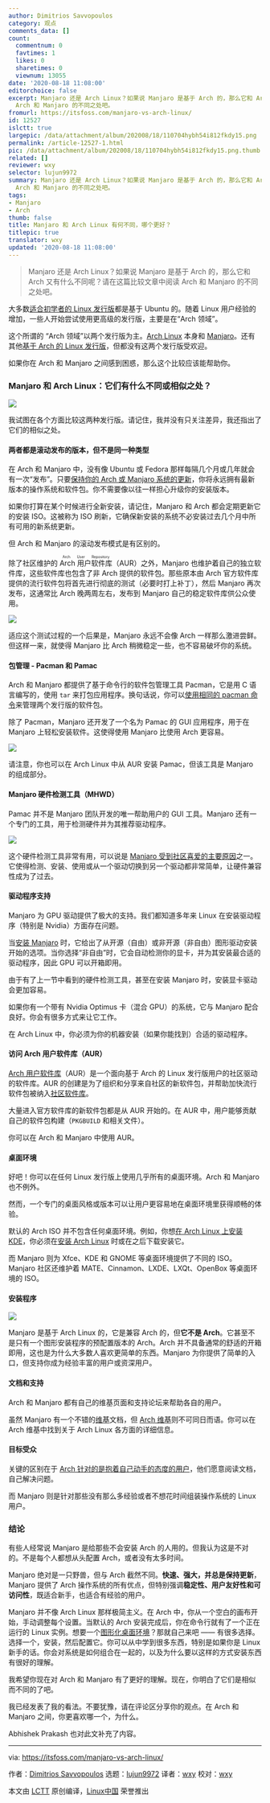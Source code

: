 ```yaml
---
author: Dimitrios Savvopoulos
category: 观点
comments_data: []
count:
  commentnum: 0
  favtimes: 1
  likes: 0
  sharetimes: 0
  viewnum: 13055
date: '2020-08-18 11:08:00'
editorchoice: false
excerpt: Manjaro 还是 Arch Linux？如果说 Manjaro 是基于 Arch 的，那么它和 Arch 又有什么不同呢？请在这篇比较文章中阅读
  Arch 和 Manjaro 的不同之处吧。
fromurl: https://itsfoss.com/manjaro-vs-arch-linux/
id: 12527
islctt: true
largepic: /data/attachment/album/202008/18/110704hybh54i812fkdy15.png
permalink: /article-12527-1.html
pic: /data/attachment/album/202008/18/110704hybh54i812fkdy15.png.thumb.jpg
related: []
reviewer: wxy
selector: lujun9972
summary: Manjaro 还是 Arch Linux？如果说 Manjaro 是基于 Arch 的，那么它和 Arch 又有什么不同呢？请在这篇比较文章中阅读
  Arch 和 Manjaro 的不同之处吧。
tags:
- Manjaro
- Arch
thumb: false
title: Manjaro 和 Arch Linux 有何不同，哪个更好？
titlepic: true
translator: wxy
updated: '2020-08-18 11:08:00'
---
```



> 
> Manjaro 还是 Arch Linux？如果说 Manjaro 是基于 Arch 的，那么它和 Arch 又有什么不同呢？请在这篇比较文章中阅读 Arch 和 Manjaro 的不同之处吧。
> 
> 
> 


大多数[适合初学者的 Linux 发行版](https://itsfoss.com/best-linux-beginners/)都是基于 Ubuntu 的。随着 Linux 用户经验的增加，一些人开始尝试使用更高级的发行版，主要是在“Arch 领域”。


这个所谓的 “Arch 领域”以两个发行版为主。[Arch Linux](https://www.archlinux.org/) 本身和 [Manjaro](https://manjaro.org/)。还有其他[基于 Arch 的 Linux 发行版](https://itsfoss.com/arch-based-linux-distros/)，但都没有这两个发行版受欢迎。


如果你在 Arch 和 Manjaro 之间感到困惑，那么这个比较应该能帮助你。


### Manjaro 和 Arch Linux：它们有什么不同或相似之处？


![](/data/attachment/album/202008/18/110704hybh54i812fkdy15.png)


我试图在各个方面比较这两种发行版。请记住，我并没有只关注差异，我还指出了它们的相似之处。


#### 两者都是滚动发布的版本，但不是同一种类型


在 Arch 和 Manjaro 中，没有像 Ubuntu 或 Fedora 那样每隔几个月或几年就会有一次“发布”。只要[保持你的 Arch 或 Manjaro 系统的更新](https://itsfoss.com/update-arch-linux/)，你将永远拥有最新版本的操作系统和软件包。你不需要像以往一样担心升级你的安装版本。


如果你打算在某个时候进行全新安装，请记住，Manjaro 和 Arch 都会定期更新它的安装 ISO。这被称为 ISO 刷新，它确保新安装的系统不必安装过去几个月中所有可用的新系统更新。


但 Arch 和 Manjaro 的滚动发布模式是有区别的。


除了社区维护的 <ruby> Arch 用户软件库 <rt>  Arch User Repository </rt></ruby>（AUR）之外，Manjaro 也维护着自己的独立软件库，这些软件库也包含了非 Arch 提供的软件包。那些原本由 Arch 官方软件库提供的流行软件包将首先进行彻底的测试（必要时打上补丁），然后 Manjaro 再次发布，这通常比 Arch 晚两周左右，发布到 Manjaro 自己的稳定软件库供公众使用。


![](/data/attachment/album/202008/18/110716gs617u9q6qqzh367.png)


适应这个测试过程的一个后果是，Manjaro 永远不会像 Arch 一样那么激进尝鲜。但这样一来，就使得 Manjaro 比 Arch 稍微稳定一些，也不容易破坏你的系统。


#### 包管理 - Pacman 和 Pamac


Arch 和 Manjaro 都提供了基于命令行的软件包管理工具 Pacman，它是用 C 语言编写的，使用 `tar` 来打包应用程序。换句话说，你可以[使用相同的 pacman 命令](https://itsfoss.com/pacman-command/)来管理两个发行版的软件包。


除了 Pacman，Manjaro 还开发了一个名为 Pamac 的 GUI 应用程序，用于在 Manjaro 上轻松安装软件。这使得使用 Manjaro 比使用 Arch 更容易。


![](/data/attachment/album/202008/18/110726uqmxx9eqaaamaybf.png)


请注意，你也可以在 Arch Linux 中从 AUR 安装 Pamac，但该工具是 Manjaro 的组成部分。


#### Manjaro 硬件检测工具（MHWD）


Pamac 并不是 Manjaro 团队开发的唯一帮助用户的 GUI 工具。Manjaro 还有一个专门的工具，用于检测硬件并为其推荐驱动程序。


![](/data/attachment/album/202008/18/110737qn6cne639474hjcz.png)


这个硬件检测工具非常有用，可以说是 [Manjaro 受到社区喜爱的主要原因](https://itsfoss.com/why-use-manjaro-linux/)之一。它使得检测、安装、使用或从一个驱动切换到另一个驱动都非常简单，让硬件兼容性成为了过去。


#### 驱动程序支持


Manjaro 为 GPU 驱动提供了极大的支持。我们都知道多年来 Linux 在安装驱动程序（特别是 Nvidia）方面存在问题。


当[安装 Manjaro](https://itsfoss.com/install-manjaro-linux/) 时，它给出了从开源（自由）或非开源（非自由）图形驱动安装开始的选项。当你选择“非自由”时，它会自动检测你的显卡，并为其安装最合适的驱动程序，因此 GPU 可以开箱即用。


由于有了上一节中看到的硬件检测工具，甚至在安装 Manjaro 时，安装显卡驱动会更加容易。


如果你有一个带有 Nvidia Optimus 卡（混合 GPU）的系统，它与 Manjaro 配合良好。你会有很多方式来让它工作。


在 Arch Linux 中，你必须为你的机器安装（如果你能找到）合适的驱动程序。


#### 访问 Arch 用户软件库（AUR）


[Arch 用户软件库](/article-12107-1.html)（AUR）是一个面向基于 Arch 的 Linux 发行版用户的社区驱动的软件库。AUR 的创建是为了组织和分享来自社区的新软件包，并帮助加快流行软件包被纳入[社区软件库](https://wiki.archlinux.org/index.php/Community_repository)。


大量进入官方软件库的新软件包都是从 AUR 开始的。在 AUR 中，用户能够贡献自己的软件包构建（`PKGBUILD` 和相关文件）。


你可以在 Arch 和 Manjaro 中使用 AUR。


#### 桌面环境


好吧！你可以在任何 Linux 发行版上使用几乎所有的桌面环境。Arch 和 Manjaro 也不例外。


然而，一个专门的桌面风格或版本可以让用户更容易地在桌面环境里获得顺畅的体验。


默认的 Arch ISO 并不包含任何桌面环境。例如，你想[在 Arch Linux 上安装 KDE](/article-12258-1.html)，你必须在[安装 Arch Linux](https://itsfoss.com/install-arch-linux/) 时或在之后下载安装它。


而 Manjaro 则为 Xfce、KDE 和 GNOME 等桌面环境提供了不同的 ISO。Manjaro 社区还维护着 MATE、Cinnamon、LXDE、LXQt、OpenBox 等桌面环境的 ISO。


#### 安装程序


![](/data/attachment/album/202008/18/110750y89zhvhzlouhhjkn.jpg)


Manjaro 是基于 Arch Linux 的，它是兼容 Arch 的，但**它不是 Arch**。它甚至不是只有一个图形安装程序的预配置版本的 Arch。Arch 并不具备通常的舒适的开箱即用，这也是为什么大多数人喜欢更简单的东西。Manjaro 为你提供了简单的入口，但支持你成为经验丰富的用户或资深用户。


#### 文档和支持


Arch 和 Manjaro 都有自己的维基页面和支持论坛来帮助各自的用户。


虽然 Manjaro 有一个不错的[维基](https://wiki.manjaro.org/index.php?title=Main_Page)文档，但 [Arch 维基](https://wiki.archlinux.org/)则不可同日而语。你可以在 Arch 维基中找到关于 Arch Linux 各方面的详细信息。


#### 目标受众


关键的区别在于 [Arch 针对的是抱着自己动手的态度的用户](/article-12445-1.html)，他们愿意阅读文档，自己解决问题。


而 Manjaro 则是针对那些没有那么多经验或者不想花时间组装操作系统的 Linux 用户。


### 结论


有些人经常说 Manjaro 是给那些不会安装 Arch 的人用的。但我认为这是不对的。不是每个人都想从头配置 Arch，或者没有太多时间。


Manjaro 绝对是一只野兽，但与 Arch 截然不同。**快速、强大，并总是保持更新**，Manjaro 提供了 Arch 操作系统的所有优点，但特别强调**稳定性、用户友好性和可访问性**，既适合新手，也适合有经验的用户。


Manjaro 并不像 Arch Linux 那样极简主义。在 Arch 中，你从一个空白的画布开始，手动调整每个设置。当默认的 Arch 安装完成后，你在命令行就有了一个正在运行的 Linux 实例。想要一个[图形化桌面环境](https://itsfoss.com/best-linux-desktop-environments/)？那就自己来吧 —— 有很多选择。选择一个，安装，然后配置它。你可以从中学到很多东西，特别是如果你是 Linux 新手的话。你会对系统是如何组合在一起的，以及为什么要以这样的方式安装东西有很好的理解。


我希望你现在对 Arch 和 Manjaro 有了更好的理解。现在，你明白了它们是相似而不同的了吧。


我已经发表了我的看法。不要犹豫，请在评论区分享你的观点。在 Arch 和 Manjaro 之间，你更喜欢哪一个，为什么。


Abhishek Prakash 也对此文补充了内容。




---


via: <https://itsfoss.com/manjaro-vs-arch-linux/>


作者：[Dimitrios Savvopoulos](https://itsfoss.com/author/dimitrios/) 选题：[lujun9972](https://github.com/lujun9972) 译者：[wxy](https://github.com/wxy) 校对：[wxy](https://github.com/wxy)


本文由 [LCTT](https://github.com/LCTT/TranslateProject) 原创编译，[Linux中国](https://linux.cn/) 荣誉推出
